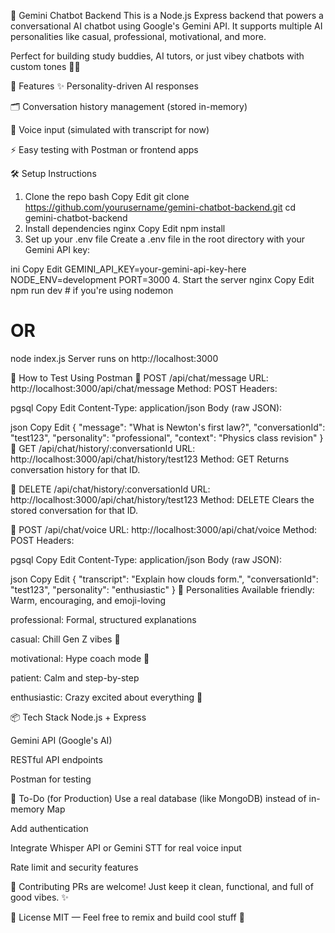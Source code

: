 🧠 Gemini Chatbot Backend
This is a Node.js Express backend that powers a conversational AI chatbot using Google's Gemini API. It supports multiple AI personalities like casual, professional, motivational, and more.

Perfect for building study buddies, AI tutors, or just vibey chatbots with custom tones 💬✨

🚀 Features
✨ Personality-driven AI responses

🗂️ Conversation history management (stored in-memory)

🎤 Voice input (simulated with transcript for now)

⚡ Easy testing with Postman or frontend apps

🛠️ Setup Instructions
1. Clone the repo
bash
Copy
Edit
git clone https://github.com/yourusername/gemini-chatbot-backend.git
cd gemini-chatbot-backend
2. Install dependencies
nginx
Copy
Edit
npm install
3. Set up your .env file
Create a .env file in the root directory with your Gemini API key:

ini
Copy
Edit
GEMINI_API_KEY=your-gemini-api-key-here
NODE_ENV=development
PORT=3000
4. Start the server
nginx
Copy
Edit
npm run dev   # if you're using nodemon
# OR
node index.js
Server runs on http://localhost:3000

🧪 How to Test Using Postman
🔹 POST /api/chat/message
URL: http://localhost:3000/api/chat/message
Method: POST
Headers:

pgsql
Copy
Edit
Content-Type: application/json
Body (raw JSON):

json
Copy
Edit
{
  "message": "What is Newton's first law?",
  "conversationId": "test123",
  "personality": "professional",
  "context": "Physics class revision"
}
🔹 GET /api/chat/history/:conversationId
URL: http://localhost:3000/api/chat/history/test123
Method: GET
Returns conversation history for that ID.

🔹 DELETE /api/chat/history/:conversationId
URL: http://localhost:3000/api/chat/history/test123
Method: DELETE
Clears the stored conversation for that ID.

🔹 POST /api/chat/voice
URL: http://localhost:3000/api/chat/voice
Method: POST
Headers:

pgsql
Copy
Edit
Content-Type: application/json
Body (raw JSON):

json
Copy
Edit
{
  "transcript": "Explain how clouds form.",
  "conversationId": "test123",
  "personality": "enthusiastic"
}
🧠 Personalities Available
friendly: Warm, encouraging, and emoji-loving

professional: Formal, structured explanations

casual: Chill Gen Z vibes 🧃

motivational: Hype coach mode 💪

patient: Calm and step-by-step

enthusiastic: Crazy excited about everything 🤩

📦 Tech Stack
Node.js + Express

Gemini API (Google's AI)

RESTful API endpoints

Postman for testing

🧊 To-Do (for Production)
Use a real database (like MongoDB) instead of in-memory Map

Add authentication

Integrate Whisper API or Gemini STT for real voice input

Rate limit and security features

🤝 Contributing
PRs are welcome! Just keep it clean, functional, and full of good vibes. ✨

📜 License
MIT — Feel free to remix and build cool stuff 🤘
